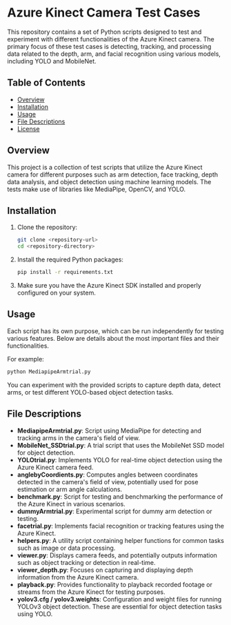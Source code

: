 # Azure Kinect Camera Test Cases

This repository contains a set of Python scripts designed to test and experiment with different functionalities of the Azure Kinect camera. The primary focus of these test cases is detecting, tracking, and processing data related to the depth, arm, and facial recognition using various models, including YOLO and MobileNet.

## Table of Contents
- [Overview](#overview)
- [Installation](#installation)
- [Usage](#usage)
- [File Descriptions](#file-descriptions)
- [License](#license)

## Overview
This project is a collection of test scripts that utilize the Azure Kinect camera for different purposes such as arm detection, face tracking, depth data analysis, and object detection using machine learning models. The tests make use of libraries like MediaPipe, OpenCV, and YOLO.

## Installation

1. Clone the repository:
   ```bash
   git clone <repository-url>
   cd <repository-directory>
   ```

2. Install the required Python packages:
   ```bash
   pip install -r requirements.txt
   ```

3. Make sure you have the Azure Kinect SDK installed and properly configured on your system.

## Usage

Each script has its own purpose, which can be run independently for testing various features. Below are details about the most important files and their functionalities.

For example:
```bash
python MediapipeArmtrial.py
```

You can experiment with the provided scripts to capture depth data, detect arms, or test different YOLO-based object detection tasks.

## File Descriptions

- **MediapipeArmtrial.py**: Script using MediaPipe for detecting and tracking arms in the camera's field of view.
- **MobileNet_SSDtrial.py**: A trial script that uses the MobileNet SSD model for object detection.
- **YOLOtrial.py**: Implements YOLO for real-time object detection using the Azure Kinect camera feed.
- **anglebyCoordients.py**: Computes angles between coordinates detected in the camera's field of view, potentially used for pose estimation or arm angle calculations.
- **benchmark.py**: Script for testing and benchmarking the performance of the Azure Kinect in various scenarios.
- **dummyArmtrial.py**: Experimental script for dummy arm detection or testing.
- **facetrial.py**: Implements facial recognition or tracking features using the Azure Kinect.
- **helpers.py**: A utility script containing helper functions for common tasks such as image or data processing.
- **viewer.py**: Displays camera feeds, and potentially outputs information such as object tracking or detection in real-time.
- **viewer_depth.py**: Focuses on capturing and displaying depth information from the Azure Kinect camera.
- **playback.py**: Provides functionality to playback recorded footage or streams from the Azure Kinect for testing purposes.
- **yolov3.cfg / yolov3.weights**: Configuration and weight files for running YOLOv3 object detection. These are essential for object detection tasks using YOLO.
